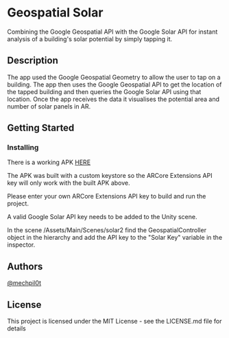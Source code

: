# Geospatial Solar

Combining the Google Geospatial API with the Google Solar API for instant analysis of a building's solar potential by simply tapping it.

## Description

The app used the Google Geospatial Geometry to allow the user to tap on a building. The app then uses the Google Geospatial API to get the location of the tapped building and then queries the Google Solar API using that location. Once the app receives the data it visualises the potential area and number of solar panels in AR.

## Getting Started

### Installing

There is a working APK [HERE](https://drive.google.com/file/d/19tRh82fHF7GFrva5uZe83ZIqYzipyJ0z/view?usp=sharing)

The APK was built with a custom keystore so the ARCore Extensions API key will only work with the built APK above.

Please enter your own ARCore Extensions API key to build and run the project.

A valid Google Solar API key needs to be added to the Unity scene.

In the scene /Assets/Main/Scenes/solar2 find the GeospatialController object in the hierarchy and add the API key to the "Solar Key" variable in the inspector.

## Authors

[@mechpil0t](https://twitter.com/mechpil0t)

## License

This project is licensed under the MIT License - see the LICENSE.md file for details
